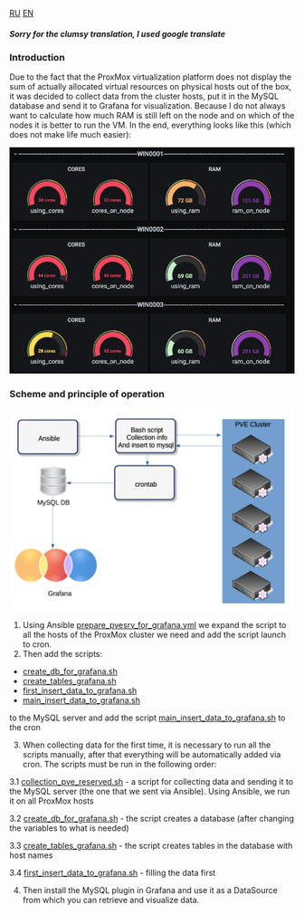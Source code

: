 [RU](README.md) [EN](README_EN.md)

##### Sorry for the clumsy translation, I used google translate

### Introduction
Due to the fact that the ProxMox virtualization platform does not display the sum of actually allocated virtual resources on physical hosts out of the box, it was decided to collect data from the cluster hosts, put it in the MySQL database and send it to Grafana for visualization. Because I do not always want to calculate how much RAM is still left on the node and on which of the nodes it is better to run the VM. In the end, everything looks like this (which does not make life much easier):

![grafana_final](docs/grafana.png)

### Scheme and principle of operation
![main_scheme](docs/grafana_collect_kvm.png)
1. Using Ansible [prepare_pvesrv_for_grafana.yml](playbooks/prepare_pvesrv_for_grafana.yml) we expand the script to all the hosts of the ProxMox cluster we need and add the script launch to cron.
2. Then add the scripts:
* [create_db_for_grafana.sh](scripts/create_db_for_grafana.sh)
* [create_tables_grafana.sh](scripts/create_tables_grafana.sh)
* [first_insert_data_to_grafana.sh](scripts/first_insert_data_to_grafana.sh)
* [main_insert_data_to_grafana.sh](scripts/main_insert_data_to_grafana.sh)

 to the MySQL server and add the script [main_insert_data_to_grafana.sh](scripts/main_insert_data_to_grafana.sh) to the cron

3. When collecting data for the first time, it is necessary to run all the scripts manually, after that everything will be automatically added via cron. The scripts must be run in the following order:

 3.1 [collection_pve_reserved.sh](scripts/collection_pve_reserved.sh) - a script for collecting data and sending it to the MySQL server (the one that we sent via Ansible). Using Ansible, we run it on all ProxMox hosts

 3.2 [create_db_for_grafana.sh](scripts/create_db_for_gragana.sh) - the script creates a database (after changing the variables to what is needed)

 3.3 [create_tables_grafana.sh](scripts/create_tables_grafana.sh) - the script creates tables in the database with host names

 3.4 [first_insert_data_to_grafana.sh](scripts/first_insert_data_to_grafana.sh) - filling the data first

4. Then install the MySQL plugin in Grafana and use it as a DataSource from which you can retrieve and visualize data.
